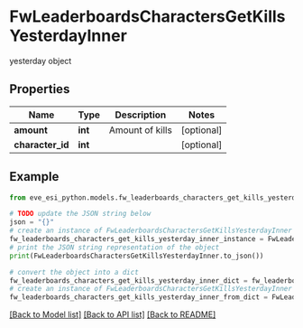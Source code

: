 # FwLeaderboardsCharactersGetKillsYesterdayInner

yesterday object

## Properties

Name | Type | Description | Notes
------------ | ------------- | ------------- | -------------
**amount** | **int** | Amount of kills | [optional] 
**character_id** | **int** |  | [optional] 

## Example

```python
from eve_esi_python.models.fw_leaderboards_characters_get_kills_yesterday_inner import FwLeaderboardsCharactersGetKillsYesterdayInner

# TODO update the JSON string below
json = "{}"
# create an instance of FwLeaderboardsCharactersGetKillsYesterdayInner from a JSON string
fw_leaderboards_characters_get_kills_yesterday_inner_instance = FwLeaderboardsCharactersGetKillsYesterdayInner.from_json(json)
# print the JSON string representation of the object
print(FwLeaderboardsCharactersGetKillsYesterdayInner.to_json())

# convert the object into a dict
fw_leaderboards_characters_get_kills_yesterday_inner_dict = fw_leaderboards_characters_get_kills_yesterday_inner_instance.to_dict()
# create an instance of FwLeaderboardsCharactersGetKillsYesterdayInner from a dict
fw_leaderboards_characters_get_kills_yesterday_inner_from_dict = FwLeaderboardsCharactersGetKillsYesterdayInner.from_dict(fw_leaderboards_characters_get_kills_yesterday_inner_dict)
```
[[Back to Model list]](../README.md#documentation-for-models) [[Back to API list]](../README.md#documentation-for-api-endpoints) [[Back to README]](../README.md)


